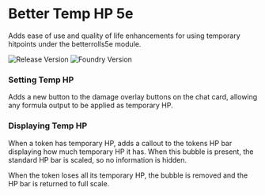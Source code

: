 # Better Temp HP 5e

Adds ease of use and quality of life enhancements for using temporary hitpoints under the betterrolls5e module.

![Release Version](https://img.shields.io/github/v/release/crcroberts/foundry-vtt-better-temp-hp-5e)
![Foundry Version](https://img.shields.io/badge/dynamic/json.svg?url=https://github.com/crcroberts/foundry-vtt-better-temp-hp-5e/releases/latest/download/module.json&label=foundry%20version&query=$.compatibleCoreVersion&colorB=blueviolet)

### Setting Temp HP

Adds a new button to the damage overlay buttons on the chat card, allowing any formula output to be applied as temporary HP.

### Displaying Temp HP

When a token has temporary HP, adds a callout to the tokens HP bar displaying how much temporary HP it has. When this bubble is present, the standard HP bar is scaled, so no information is hidden.

When the token loses all its temporary HP, the bubble is removed and the HP bar is returned to full scale.